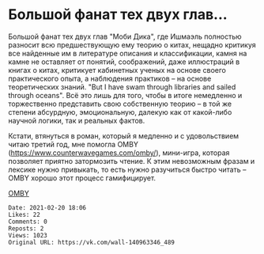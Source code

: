 # Большой фанат тех двух глав...

Большой фанат тех двух глав "Моби Дика", где Ишмаэль полностью разносит всю предшествующую ему теорию о китах, нещадно критикуя все найденные им в литературе описания и классификации, камня на камне не оставляет от понятий, соображений, даже иллюстраций в книгах о китах, критикует кабинетных ученых на основе своего практического опыта, а наблюдения практиков – на основе теоретических знаний. "But I have swam through libraries and sailed through oceans". Всё это лишь для того, чтобы в итоге немедленно и торжественно представить свою собственную теорию – в той же степени абсурдную, эмоциональную, далекую как от какой-либо научной логики, так и реальных фактов. 
 
Кстати, втянуться в роман, который я медленно и с удовольствием читаю третий год, мне помогла OMBY (https://www.counterwavegames.com/omby/), мини-игра, которая позволяет приятно затормозить чтение. К этим невозможным фразам и лексике нужно привыкать, то есть нужно разучиться быстро читать – OMBY хорошо этот процесс гамифицирует.

[OMBY](https://www.counterwavegames.com/omby/)

    Date: 2021-02-20 18:06
    Likes: 22
    Comments: 0
    Reposts: 2
    Views: 1023
    Original URL: https://vk.com/wall-140963346_489

